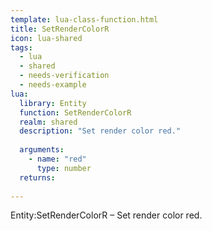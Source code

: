 ```yaml
---
template: lua-class-function.html
title: SetRenderColorR
icon: lua-shared
tags:
  - lua
  - shared
  - needs-verification
  - needs-example
lua:
  library: Entity
  function: SetRenderColorR
  realm: shared
  description: "Set render color red."
  
  arguments:
    - name: "red"
      type: number
  returns:
    
---
```


<div class="lua__search__keywords">
Entity:SetRenderColorR &#x2013; Set render color red.
</div>

